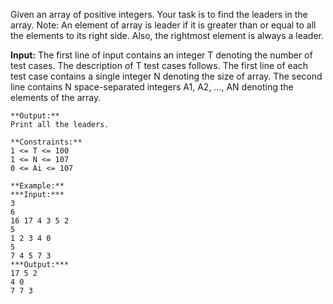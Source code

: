 Given an array of positive integers. Your task is to find the leaders in the array.
Note: An element of array is leader if it is greater than or equal to all the elements to its right side. Also, the rightmost element is always a leader. 

**Input:**
The first line of input contains an integer T denoting the number of test cases. The description of T test cases follows.
The first line of each test case contains a single integer N denoting the size of array.
The second line contains N space-separated integers A1, A2, ..., AN denoting the elements of the array.
```
**Output:**
Print all the leaders.

**Constraints:**
1 <= T <= 100
1 <= N <= 107
0 <= Ai <= 107

**Example:**
***Input:***
3
6
16 17 4 3 5 2
5
1 2 3 4 0
5
7 4 5 7 3
***Output:***
17 5 2
4 0
7 7 3
```
